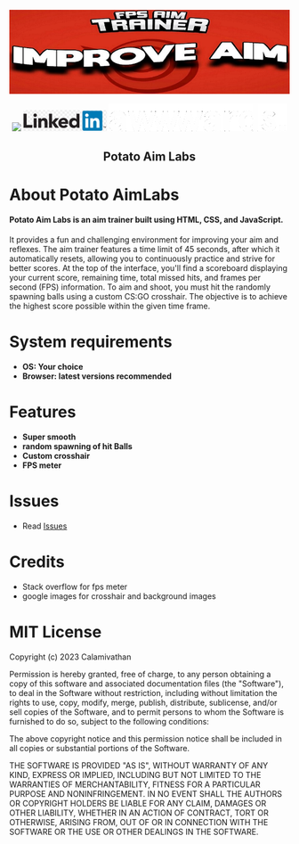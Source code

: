   <p align="center">
  <a href="https://github.com/Calamivathan/Potato-AimLabs.github.io/tree/main"><img src="https://raw.githubusercontent.com/Calamivathan/Potato-AimLabs/main/src/images/maxresdefault.jpg" />
</p>

<p align="center">        
      <a href="#"><img src="https://raw.githubusercontent.com/Calamivathan/Potato-AimLabs/main/src/images/github.jpg"></a>
      <a href="#"><img src="https://raw.githubusercontent.com/Calamivathan/Potato-AimLabs/main/src/images/linkedin.png"></a>
      <a href="#"><img src="https://raw.githubusercontent.com/Calamivathan/Potato-AimLabs/main/src/images/awwards.png"></a>
      </p>

   <h2> <div align="center"><b> Potato Aim Labs </b></div> </h2>

<h1>About Potato AimLabs</h1>
  
#### Potato Aim Labs is an aim trainer built using HTML, CSS, and JavaScript.
It provides a fun and challenging environment for improving your aim and reflexes.
The aim trainer features a time limit of 45 seconds, after which it automatically resets, allowing you to continuously practice and strive for better scores.
At the top of the interface, you'll find a scoreboard displaying your current score, remaining time, total missed hits, and frames per second (FPS) information.
To aim and shoot, you must hit the randomly spawning balls using a custom CS:GO crosshair.
The objective is to achieve the highest score possible within the given time frame.


<h1>System requirements</h1>

- <strong>OS: Your choice</strong>
- <strong>Browser: latest versions recommended</strong>

<h1>Features</h1>

- <strong>Super smooth</strong>
- <strong>random spawning of hit Balls</strong>
- <strong>Custom crosshair</strong>
- <strong>FPS meter</strong>
  
<h1>Issues</h1>

- Read [Issues](https://github.com/Calamivathan/Potato-AimLabs.github.io/issues)

<h1>Credits</h1>

- Stack overflow for fps meter
- google images for crosshair and background images

<h1>MIT License</h1>
<p>Copyright (c) 2023 Calamivathan

Permission is hereby granted, free of charge, to any person obtaining a copy
of this software and associated documentation files (the "Software"), to deal
in the Software without restriction, including without limitation the rights
to use, copy, modify, merge, publish, distribute, sublicense, and/or sell
copies of the Software, and to permit persons to whom the Software is
furnished to do so, subject to the following conditions:

The above copyright notice and this permission notice shall be included in all
copies or substantial portions of the Software.

THE SOFTWARE IS PROVIDED "AS IS", WITHOUT WARRANTY OF ANY KIND, EXPRESS OR
IMPLIED, INCLUDING BUT NOT LIMITED TO THE WARRANTIES OF MERCHANTABILITY,
FITNESS FOR A PARTICULAR PURPOSE AND NONINFRINGEMENT. IN NO EVENT SHALL THE
AUTHORS OR COPYRIGHT HOLDERS BE LIABLE FOR ANY CLAIM, DAMAGES OR OTHER
LIABILITY, WHETHER IN AN ACTION OF CONTRACT, TORT OR OTHERWISE, ARISING FROM,
OUT OF OR IN CONNECTION WITH THE SOFTWARE OR THE USE OR OTHER DEALINGS IN THE
SOFTWARE.</p>
